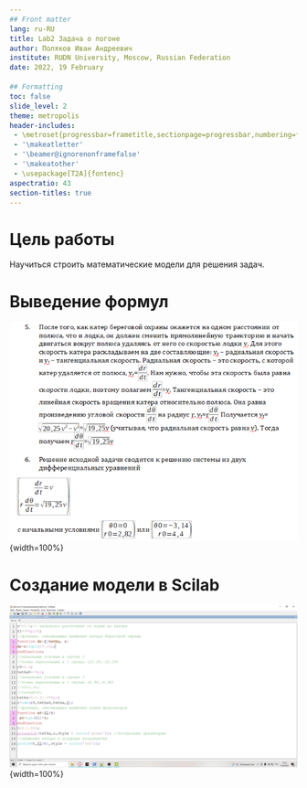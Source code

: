 ```yaml
---
## Front matter
lang: ru-RU
title: Lab2 Задача о погоне
author: Поляков Иван Андреевич
institute: RUDN University, Moscow, Russian Federation
date: 2022, 19 February

## Formatting
toc: false
slide_level: 2
theme: metropolis
header-includes: 
 - \metroset{progressbar=frametitle,sectionpage=progressbar,numbering=fraction}
 - '\makeatletter'
 - '\beamer@ignorenonframefalse'
 - '\makeatother'
 - \usepackage[T2A]{fontenc}
aspectratio: 43
section-titles: true
---
```


# Цель работы

Научиться строить математические модели для решения задач.

# Выведение формул

![](img2/4.png){width=100%}

# Создание модели в Scilab

![](img2/3.png){width=100%}

